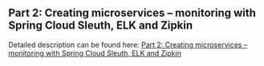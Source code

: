 ## Part 2: Creating microservices – monitoring with Spring Cloud Sleuth, ELK and Zipkin

Detailed description can be found here: [Part 2: Creating microservices – monitoring with Spring Cloud Sleuth, ELK and Zipkin](https://piotrminkowski.wordpress.com/2017/04/05/part-2-creating-microservices-monitoring-with-spring-cloud-sleuth-elk-and-zipkin/) 